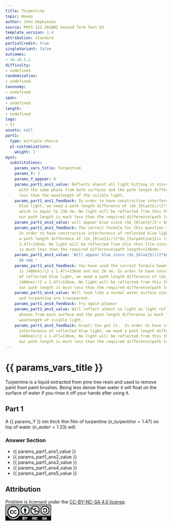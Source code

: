 ```yaml
---
title: Turpentine
topic: Waves
author: John Hopkinson
source: PHYS 122 2018W2 Second Term Test Q3
template_version: 1.4
attribution: standard
partialCredit: true
singleVariant: false
outcomes:
- 16.10.1.1
difficulty:
- undefined
randomization:
- undefined
taxonomy:
- undefined
span:
- undefined
length:
- undefined
tags:
- SJ
assets: null
part1:
  type: multiple-choice
  pl-customizations:
    weight: 1
myst:
  substitutions:
    params_vars_title: Turpentine
    params_Y: 3
    params_Y_appear: 6
    params_part1_ans1_value: Reflects almost all light hitting it since light reflects
      with the same phase from both surfaces and the path length difference is much
      less than the wavelength of the visible light.
    params_part1_ans1_feedback: In order to have constructive interference of reflected
      blue light, we need a path length difference of ($λ_{blue}$)/(2*$n_{turpentine}$)
      which is equal to 136 nm. No light will be reflected from this thin film since
      our path length is much less than the required difference(path length<<136nm).
    params_part1_ans2_value: will appear blue since ($λ_{blue}$)/2 = $6 nm$
    params_part1_ans2_feedback: The correct formula for this question is ($λ_{blue}$)/(2*$n_{turpentine}$).
      In order to have constructive interference of reflected blue light, we need
      a path length difference of ($λ_{blue}$)/(2*$n_{turpentine}$)= (400nm)/(2 x
      1.47)=136nm. No light will be reflected from this thin film since our path length
      is much less than the required difference(path length<<136nm).
    params_part1_ans3_value: 'Will appear blue since ($λ_{blue}$)/(2*$n_{turpentine}$)=
      $6 nm$ '
    params_part1_ans3_feedback: You have used the correct formula however the answer
      is (400nm)/(2 x 1.47)=136nm and not 20 nm. In order to have constructive interference
      of reflected blue light, we need a path length difference of ($λ_{blue}$)/(2*$n_{turpentine}$)=
      (400nm)/(2 x 1.47)=136nm. No light will be reflected from this thin film since
      our path length is much less than the required difference(path length<<136nm).
    params_part1_ans4_value: Will look like a normal water surface since both water
      and turpentine are transparent.
    params_part1_ans4_feedback: Try again please!
    params_part1_ans5_value: Will reflect almost no light as light reflects with different
      phases from each surface and the path length difference is much less than the
      wavelength of visible light.
    params_part1_ans5_feedback: Great! You got it.  In order to have constructive
      interference of reflected blue light, we need a path length difference of ($λ_{blue}$)/(2*$n_{turpentine}$)=
      (400nm)/(2 x 1.47)=136nm. No light will be reflected from this thin film since
      our path length is much less than the required difference(path length<<136nm)
---
```

# {{ params_vars_title }}
Turpentine is a liquid extracted from pine tree resin and used to remove paint from paint brushes. Being less dense than water it will float on the surface of water if you rinse it off your hands after using it.

## Part 1

A {{ params_Y }} nm thick thin film of turpentine ($n\_{turpentine}=1.47$) on top of water ($n\_{water}=1.33$) will:

### Answer Section

- {{ params_part1_ans1_value }}
- {{ params_part1_ans2_value }}
- {{ params_part1_ans3_value }}
- {{ params_part1_ans4_value }}
- {{ params_part1_ans5_value }}

## Attribution

Problem is licensed under the [CC-BY-NC-SA 4.0 license](https://creativecommons.org/licenses/by-nc-sa/4.0/).<br> ![The Creative Commons 4.0 license requiring attribution-BY, non-commercial-NC, and share-alike-SA license.](https://raw.githubusercontent.com/firasm/bits/master/by-nc-sa.png)